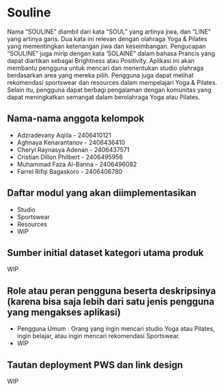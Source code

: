 # Souline
Nama “SOULINE” diambil dari kata “SOUL” yang artinya jiwa, dan “LINE” yang artinya garis. Dua kata ini relevan dengan olahraga Yoga & Pilates yang mementingkan ketenangan jiwa dan keseimbangan. Pengucapan “SOULINE” juga mirip dengan kata ‘SOLAINE” dalam bahasa Prancis yang dapat diartikan sebagai Brightness atau Positivity. Aplikasi ini akan membantu pengguna untuk mencari dan menentukan studio olahraga berdasarkan area yang mereka pilih. Pengguna juga dapat melihat rekomendasi sportswear dan resources dalam mempelajari Yoga & Pilates. Selain itu, pengguna dapat berbagi pengalaman dengan komunitas yang dapat meningkatkan semangat dalam berolahraga Yoga atau Pilates. 

## Nama-nama anggota kelompok
- Adzradevany Aqiila - 2406410121
- Aghnaya Kenarantanov - 2406436410
- Cheryl Raynasya Adenan - 2406437571
- Cristian Dillon Philbert - 2406495956
- Muhammad Faza Al-Banna - 2406496082
- Farrel Rifqi Bagaskoro - 2406406780

## Daftar modul yang akan diimplementasikan
- Studio 
- Sportswear 
- Resources
- WIP

## Sumber initial dataset kategori utama produk
WIP

## Role atau peran pengguna beserta deskripsinya (karena bisa saja lebih dari satu jenis pengguna yang mengakses aplikasi)
- Pengguna Umum : Orang yang ingin mencari studio Yoga atau Pilates, ingin belajar, atau ingin mencari rekomendasi Sportswear.
- WIP

## Tautan deployment PWS dan link design
WIP
